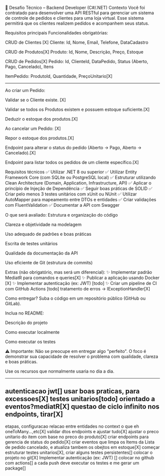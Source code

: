 📝 Desafio Técnico – Backend Developer (C#/.NET)
Contexto
Você foi contratado para desenvolver uma API RESTful para gerenciar um sistema de controle de pedidos e clientes para uma loja virtual. Esse sistema permitirá que os clientes realizem pedidos e acompanhem seus status.

Requisitos principais
Funcionalidades obrigatórias:

CRUD de Clientes [X]
Cliente: Id, Nome, Email, Telefone, DataCadastro

CRUD de Produtos[X]
Produto: Id, Nome, Descrição, Preço, Estoque

CRUD de Pedidos[X]
Pedido: Id, ClienteId, DataPedido, Status (Aberto, Pago, Cancelado), Itens


ItemPedido: ProdutoId, Quantidade, PreçoUnitario[X]

------------

Ao criar um Pedido:

Validar se o Cliente existe. [X]

Validar se todos os Produtos existem e possuem estoque suficiente.[X]

Deduzir o estoque dos produtos.[X]

Ao cancelar um Pedido: [X]

Repor o estoque dos produtos.[X]

Endpoint para alterar o status do pedido (Aberto -> Pago, Aberto -> Cancelado).[X]

Endpoint para listar todos os pedidos de um cliente específico.[X]

Requisitos técnicos
✅ Utilizar .NET 8 ou superior
✅ Utilizar Entity Framework Core (com SQLite ou PostgreSQL local)
✅ Estruturar utilizando Clean Architecture (Domain, Application, Infrastructure, API)
✅ Aplicar o princípio de Injeção de Dependência
✅ Seguir boas práticas de SOLID
✅ Criar pelo menos 3 testes unitários com xUnit ou NUnit
✅ Utilizar AutoMapper para mapeamento entre DTOs e entidades
✅ Criar validações com FluentValidation
✅ Documentar a API com Swagger 

O que será avaliado:
Estrutura e organização do código

Clareza e objetividade na modelagem

Uso adequado de padrões e boas práticas

Escrita de testes unitários

Qualidade da documentação da API

Uso eficiente de Git (estrutura de commits)

Extras (não obrigatório, mas será um diferencial):
✨ Implementar padrão MediatR para comandos e queries[X]
✨ Publicar a aplicação usando Docker [X]
✨ Implementar autenticação (ex: JWT) [todo]
✨ Criar um pipeline de CI com GitHub Actions [todo]
tratamento de erros -> IExceptionHandler[X]

Como entregar?
Suba o código em um repositório público (GitHub ou GitLab).

Inclua no README:

Descrição do projeto

Como executar localmente

Como executar os testes

⚠️ Importante:
Não se preocupe em entregar algo "perfeito". O foco é demonstrar sua capacidade de resolver o problema com qualidade, clareza e boas práticas.

Use os recursos que normalmente usaria no dia a dia.

---
autenticacao jwt[]
usar boas praticas, para excessoes[X]
testes unitarios[todo]
orientado a eventos?mediatR[X]
questao de ciclo infinito nos endpoints, tirar[X]
---

etapas, configuracao relacao entre entidades  no context o que eh oneToMany...,etc[X]
validar dtos endpoints e ajustar tudo[X]
ajustar o preco unitario do item com base no preco do produto[X]
criar endpoints para gerencia de status do pedido[X]
criar eventos que limpa os Items da Lista de pedido cancelado, e atualiza tambem os obejtos em estoque[X]
começar estruturar testes unitarios[X], criar alguns testes persistentes[]
colocar o projeto no git[X]
Implementar autenticação (ex: JWT) []
colocar no github com actions[]
a cada push deve executar os testes e me gerar um package[]

